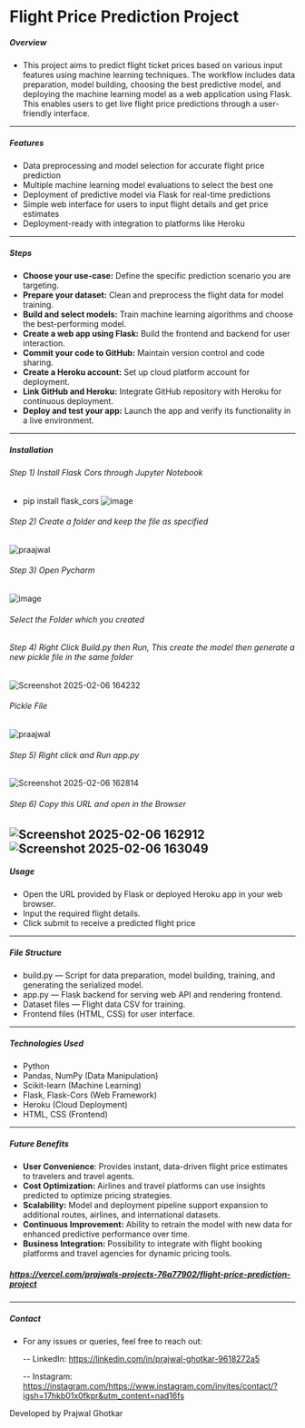 # Flight Price Prediction Project
##### Overview
- This project aims to predict flight ticket prices based on various input features using machine learning techniques. The workflow includes data preparation, model building, choosing the best predictive model, and deploying the machine learning model as a web application using Flask. This enables users to get live flight price predictions through a user-friendly interface.
---
##### Features
- Data preprocessing and model selection for accurate flight price prediction
- Multiple machine learning model evaluations to select the best one
- Deployment of predictive model via Flask for real-time predictions
- Simple web interface for users to input flight details and get price estimates
- Deployment-ready with integration to platforms like Heroku
---

##### Steps
- **Choose your use-case:** Define the specific prediction scenario you are targeting.
- **Prepare your dataset:** Clean and preprocess the flight data for model training.
- **Build and select models:** Train machine learning algorithms and choose the best-performing model.
- **Create a web app using Flask:** Build the frontend and backend for user interaction.
- **Commit your code to GitHub:** Maintain version control and code sharing.
- **Create a Heroku account:** Set up cloud platform account for deployment.
- **Link GitHub and Heroku:** Integrate GitHub repository with Heroku for continuous deployment.
- **Deploy and test your app:** Launch the app and verify its functionality in a live environment.
---
##### Installation

###### Step 1) Install Flask Cors through Jupyter Notebook
- pip install flask_cors
![image](https://github.com/user-attachments/assets/64d23b10-0dc8-4381-8859-319d764fdb79)

###### Step 2) Create a folder and keep the file as specified
![praajwal](https://github.com/user-attachments/assets/f153cc3f-afa5-4393-ab71-6fd4801f11a4)

###### Step 3) Open Pycharm
![image](https://github.com/user-attachments/assets/89c317f4-b331-4d64-9922-e7c485cb3512)
###### Select the Folder which you created

###### Step 4) Right Click Build.py then Run, This create the model then generate a new pickle file in the same folder
![Screenshot 2025-02-06 164232](https://github.com/user-attachments/assets/9b470d67-48c5-40b5-b663-888e90a33ea6)

###### Pickle File
![praajwal](https://github.com/user-attachments/assets/712260db-d146-427b-90bd-7f35f7ededc6)

###### Step 5) Right click and Run app.py
![Screenshot 2025-02-06 162814](https://github.com/user-attachments/assets/3f7e5f15-0365-45c6-a031-04f5a3be7443)

###### Step 6) Copy this URL and open in the Browser
![Screenshot 2025-02-06 162912](https://github.com/user-attachments/assets/f6a2d4bd-21b4-4296-bef2-5de1e82dff47)
![Screenshot 2025-02-06 163049](https://github.com/user-attachments/assets/49baccf1-fc93-4402-9cde-461f577465ff)
---

##### Usage
- Open the URL provided by Flask or deployed Heroku app in your web browser.
- Input the required flight details.
- Click submit to receive a predicted flight price
---

##### File Structure
- build.py — Script for data preparation, model building, training, and generating the serialized model.
- app.py — Flask backend for serving web API and rendering frontend.
- Dataset files — Flight data CSV for training.
- Frontend files (HTML, CSS) for user interface.

---

##### Technologies Used
- Python
- Pandas, NumPy (Data Manipulation)
- Scikit-learn (Machine Learning)
- Flask, Flask-Cors (Web Framework)
- Heroku (Cloud Deployment)
- HTML, CSS (Frontend)

---
##### Future Benefits
- **User Convenience**: Provides instant, data-driven flight price estimates to travelers and travel agents.
- **Cost Optimization:** Airlines and travel platforms can use insights predicted to optimize pricing strategies.
- **Scalability:** Model and deployment pipeline support expansion to additional routes, airlines, and international datasets.
- **Continuous Improvement:** Ability to retrain the model with new data for enhanced predictive performance over time.
- **Business Integration:** Possibility to integrate with flight booking platforms and travel agencies for dynamic pricing tools.

##### https://vercel.com/prajwals-projects-76a77902/flight-price-prediction-project
---
##### Contact
- For any issues or queries, feel free to reach out:

  -- LinkedIn: https://linkedin.com/in/prajwal-ghotkar-9618272a5

  -- Instagram: https://instagram.com/https://www.instagram.com/invites/contact/?igsh=17hkb01x0fkpr&utm_content=nad16fs

Developed by Prajwal Ghotkar 


